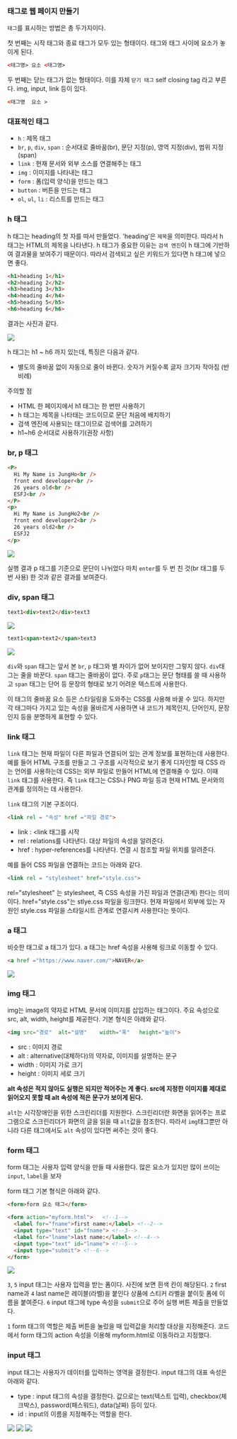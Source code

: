 ### 태그로 웹 페이지 만들기

`태그`를 표시하는 방법은 총 두가지이다.

첫 번째는 시작 태그와 종료 태그가 모두 있는 형태이다. 태그와 태그 사이에 요소가 놓이게 된다.

```html
<태그명> 요소 <태그명>
```
두 번째는 닫는 태그가 없는 형태이다. 이를 자체 `닫기 태그` self closing tag 라고 부른다. img, input, link 등이 있다.

```html
<태그명  요소 > 
```

### 대표적인 태그
- `h` : 제목 태그
- `br`, `p`, `div`, `span` : 순서대로 줄바꿈(br), 문단 지정(p), 영역 지정(div), 범위 지정(span)
- `link` : 현재 문서와 외부 소스를 연결해주는 태그
- `img` : 이미지를 나타내는 태그
- `form` : 폼(입력 양식)을 만드는 태그
- `button` : 버튼을 만드는 태그
- `ol`, `ul`, `li` : 리스트를 만드는 태그

### h 태그
h 태그는 heading의 첫 자를 따서 만들었다. 'heading'은 `제목`을 의미한다. 따라서 h 태그는 HTML의 제목을 나타낸다. h 태그가 중요한 이유는 `검색 엔진`이 h 태그에 기반하여 결과물을 보여주기 때문이다. 따라서 검색되고 싶은 키워드가 있다면 h 태그에 넣으면 좋다.

```html
<h1>heading 1</h1>
<h2>heading 2</h2>
<h3>heading 3</h3>
<h4>heading 4</h4>
<h5>heading 5</h5>
<h6>heading 6</h6>
```
결과는 사진과 같다.

<img src=html-tag.png>

h 태그는 h1 ~ h6 까지 있는데, 특징은 다음과 같다.
- 별도의 줄바꿈 없이 자동으로 줄이 바뀐다.
숫자가 커질수록 글자 크기자 작아짐 (반비례)

주의할 점
- HTML 한 페이지에서 h1 태그는 한 번만 사용하기
- h 태그는 제목을 나타태는 코드이므로 문단 처음에 배치하기
- 검색 엔진에 사용되는 태그이므로 검색어를 고려하기
- h1~h6 순서대로 사용하기(권장 사항)

### br, p 태그

```html
<P>
  Hi My Name is JungHo<br />
  front end developer<br />
  26 years old<br />
  ESFJ<br />
</P>
<p>
  Hi My Name is JungHo2<br />
  front end developer2<br />
  26 years old2<br />
  ESFJ2
</p>
```
<img src=html-p-tag.png>

실행 결과 p 태그를 기준으로 문단이 나뉘었다 마치 `enter`를 두 번 친 것(br 태그를 두 번 사용) 한 것과 같은 결과를 보여준다.

### div, span 태그

```html
text1<div>text2</div>text3
```
<img src=html-divtag.png>

```html
text1<span>text2</span>text3
```
<img src=html-spantag.png>




`div`와 `span` 태그는 앞서 본 `br`, `p` 태그와 별 차이가 없어 보이지만 그렇지 않다. `div`태그는 줄을 바꾼다. `span` 태그는 줄바꿈이 없다. 주로 `p`태그는 문단 형태를 쓸 때 사용하고 `span` 태그는 단어 등 문장의 형태로 보기 어려운 텍스트에 사용한다.

 이 태그의 줄바꿈 요소 등은 스타일링을 도와주는 CSS를 사용해 바꿀 수 있다. 하지만 각 태그마다 가지고 있는 속성을 올바르게 사용하면 내 코드가 제목인지, 단어인지, 문장인지 등을 분명하게 표현할 수 있다.

 ### link 태그

`link` 태그는 현재 파일이 다른 파일과 연결되어 있는 관계 정보를 표현하는데 사용한다. 예를 들어 HTML 구조를 만들고 그 구조를 시각적으로 보기 좋게 디자인할 때 CSS 라는 언어를 사용하는데 CSS는 외부 파일로 만들어 HTML에 연결해줄 수 있다. 이때 `link` 태그를 사용한다. 즉 `link` 태그는 CSS나 PNG 파일 등과 현재 HTML 문서와의 관계를 정의하는 데 사용한다.

`link` 태그의 기본 구조이다.

```html
<link rel = "속성" href ="파일 경로">
```

- link : <link 태그를 시작
- rel : relations를 나타낸다. 대상 파일의 속성을 알려준다.
- href : hyper-references를 나타낸다. 연결 시 참조할 파일 위치를 알려준다.

예를 들어 CSS 파일을 연결하는 코드는 아래와 같다.

```html
<link rel = "stylesheet" href="style.css">
```

rel="stylesheet" 는 stylesheet, 즉 CSS 속성을 가진 파일과 연결(관계) 한다는 의미이다. href="style.css"는 stlye.css 파일을 링크한다. 현재 파일에서 외부에 있는 자원인 style.css 파일을 스타일시트 관계로 연결시켜 사용한다는 뜻이다.

### a 태그

비슷한 태그로 a 태그가 있다. a 태그는 href 속성을 사용해 링크로 이동할 수 있다.

```html
<a href ="https://www.naver.com/">NAVER</a>
```
<img src=html-a-tag.png>

### img 태그
img는 image의 약자로 HTML 문서에 이미지를 삽입하는 태그이다. 주요 속성으로 src, alt, width, height를 제공한다. 기본 형식은 아래와 같다.

```html
<img src="경로"  alt="설명"    width="폭"   height="높이">
```
- src : 이미지 경로
- alt : alternative(대체하다)의 약자로, 이미지를 설명하는 문구
- width : 이미지 가로 크기
- height : 이미지 세로 크기


**alt 속성은 적지 않아도 실행은 되지만 적어주는 게 좋다. src에 지정한 이미지를 제대로 읽어오지 못할 때 alt 속성에 적은 문구가 보이게 된다.**

`alt`는 시각장애인을 위한 스크린리더를 지원한다. 스크린리더란 화면을 읽어주는 프로그램으로 스크린리더가 화면의 글을 읽을 때 `alt`값을 참조한다. 따라서 `img`태그뿐만 아니라 다른 태그에서도 `alt` 속성이 있다면 써주는 것이 좋다.

### form 태그
form 태그는 사용자 입력 양식을 만들 때 사용한다. 많은 요소가 있지만 많이 쓰이는 `input`, `label`을 보자

form 태그 기본 형식은 아래와 같다.
```html
<form>form 요소 태그</form>
```

```html
<form action="myform.html">   <!--1-->
  <label for="fname">first name:</label> <!--2-->
  <input type="text" id="fname"> <!--3-->
  <label for="lname">last name:</label> <!--4-->
  <input type="text" id="lname"> <!--5-->
  <input type="submit"> <!--6-->
</form>
```
<img src =html-form-tag.png >

`3`, `5` input 태그는 사용자 입력을 받는 폼이다. 사진에 보면 흰색 칸이 해당된다.
`2` first name과 `4` last name은 레이블(라벨)을 붙인다 상품에 스티커 라벨을 붙이듯 폼에 이름을 붙여준다. `6` input 태그에 type 속성을 `submit`으로 주어 실행 버튼 제출을 만들었다.

`1` form 태그의 역할은 제출 버튼을 눌렀을 때 입력값을 처리할 대상을 지정해준다. 코드에서 form 태그의 action 속성을 이용해 myform.html로 이동하라고 지정했다. 

### input 태그
input 태그는 사용자가 데이터를 입력하는 영역을 결정한다. input 태그의 대표 속성은 아래와 같다.

- type : input 태그의 속성을 결정한다. 값으로는 text(텍스트 입력), checkbox(체크박스), password(패스워드), data(날짜) 등이 있다.
- id : input의 이름을 지정해주는 역할을 한다.

<img src = "html-input-tag.png">

<img src = "html-input-password.png">

<img src = "html-input-date.png">

